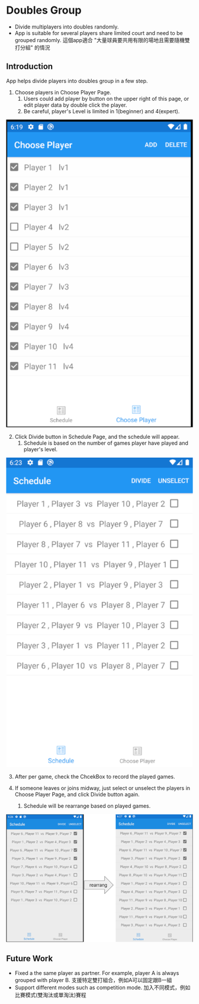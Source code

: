 # Doubles Group 
* Divide multiplayers into doubles randomly.
* App is suitable for several players share limited court and need to be grouped randomly. 這個app適合 "大量球員要共用有限的場地且需要隨機雙打分組" 的情況

## Introduction
App helps divide players into doubles group in a few step.
1. Choose players in Choose Player Page. 
   1. Users could add player by button on the upper right of this page, or edit player data by double click the player.
   2. Be careful, player's Level is limited in 1(beginner) and 4(expert).
<p align="left">
    <img src="resources/ChoosePlayerPage.png" alt="ChoosePlayerPage" width="600">
</p> 

2. Click Divide button in Schedule Page, and the schedule will appear.
   1. Schedule is based on the number of games player have played and player's level.

<p align="left"> 
    <img src="resources/SchedulePage.png" alt="SchedulePage" width="600"> 
</p> 

3. After per game, check the ChcekBox to record the played games. 


5. If someone leaves or joins midway, just select or unselect the players in Choose Player Page, and click Divide button again. 
   1. Schedule will be rearrange based on played games. 
<p align="left">
    <img src="resources/Rearrang.png" alt="Rearrang" width="600">
</p>

## Future Work
* Fixed a the same player as partner. For example, player A is always grouped with player B. 支援特定雙打組合，例如A可以固定跟B一組
* Support different modes such as competition mode. 加入不同模式，例如比賽模式(雙淘汰或單淘汰)賽程
